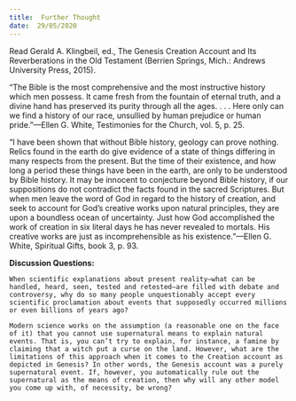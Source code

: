 ```yaml
---
title:  Further Thought
date:  29/05/2020
---
```


Read Gerald A. Klingbeil, ed., The Genesis Creation Account and Its Reverberations in the Old Testament (Berrien Springs, Mich.: Andrews University Press, 2015).

“The Bible is the most comprehensive and the most instructive history which men possess. It came fresh from the fountain of eternal truth, and a divine hand has preserved its purity through all the ages. . . . Here only can we find a history of our race, unsullied by human prejudice or human pride.”—Ellen G. White, Testimonies for the Church, vol. 5, p. 25.

“I have been shown that without Bible history, geology can prove nothing. Relics found in the earth do give evidence of a state of things differing in many respects from the present. But the time of their existence, and how long a period these things have been in the earth, are only to be understood by Bible history. It may be innocent to conjecture beyond Bible history, if our suppositions do not contradict the facts found in the sacred Scriptures. But when men leave the word of God in regard to the history of creation, and seek to account for God’s creative works upon natural principles, they are upon a boundless ocean of uncertainty. Just how God accomplished the work of creation in six literal days he has never revealed to mortals. His creative works are just as incomprehensible as his existence.”—Ellen G. White, Spiritual Gifts, book 3, p. 93.

**Discussion Questions:**

`When scientific explanations about present reality—what can be handled, heard, seen, tested and retested—are filled with debate and controversy, why do so many people unquestionably accept every scientific proclamation about events that supposedly occurred millions or even billions of years ago?`

`Modern science works on the assumption (a reasonable one on the face of it) that you cannot use supernatural means to explain natural events. That is, you can’t try to explain, for instance, a famine by claiming that a witch put a curse on the land. However, what are the limitations of this approach when it comes to the Creation account as depicted in Genesis? In other words, the Genesis account was a purely supernatural event. If, however, you automatically rule out the supernatural as the means of creation, then why will any other model you come up with, of necessity, be wrong?`